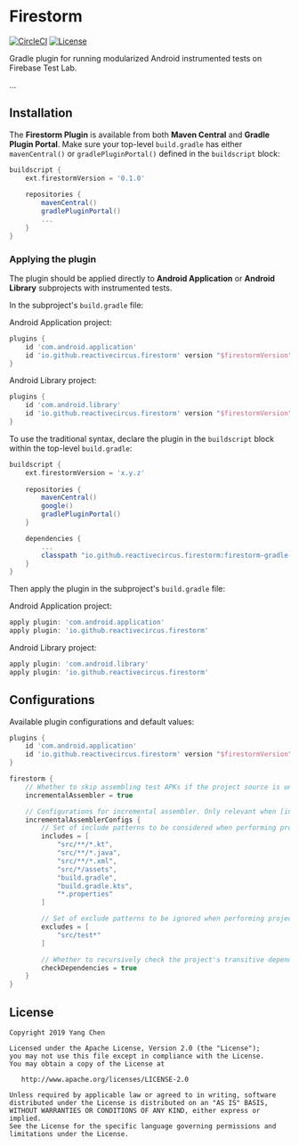 # Firestorm

[![CircleCI](https://circleci.com/gh/ReactiveCircus/Firestorm.svg?style=svg)](https://circleci.com/gh/ReactiveCircus/Firestorm) [![License](https://img.shields.io/badge/License-Apache%202.0-blue.svg)](https://opensource.org/licenses/Apache-2.0)

Gradle plugin for running modularized Android instrumented tests on Firebase Test Lab.

...

## Installation

The **Firestorm Plugin** is available from both **Maven Central** and **Gradle Plugin Portal**. Make sure your top-level `build.gradle` has either `mavenCentral()` or `gradlePluginPortal()` defined in the `buildscript` block:

```groovy
buildscript {
    ext.firestormVersion = '0.1.0'
    
    repositories {
        mavenCentral()
        gradlePluginPortal()
        ...
    }
}
```

### Applying the plugin

The plugin should be applied directly to **Android Application** or **Android Library** subprojects with instrumented tests.

In the subproject's `build.gradle` file:

Android Application project:

```groovy
plugins {
    id 'com.android.application'
    id 'io.github.reactivecircus.firestorm' version "$firestormVersion"
}
```

Android Library project:

```groovy
plugins {
    id 'com.android.library'
    id 'io.github.reactivecircus.firestorm' version "$firestormVersion"
}
```

To use the traditional syntax, declare the plugin in the `buildscript` block within the top-level `build.gradle`:

```groovy
buildscript {
    ext.firestormVersion = 'x.y.z'
    
    repositories {
        mavenCentral()
        google()
        gradlePluginPortal()
    }

    dependencies {
        ...
        classpath "io.github.reactivecircus.firestorm:firestorm-gradle-plugin:$firestormVersion"
    }
}
```

Then apply the plugin in the subproject's `build.gradle` file:

Android Application project:

```groovy
apply plugin: 'com.android.application'
apply plugin: 'io.github.reactivecircus.firestorm'
```

Android Library project:

```groovy
apply plugin: 'com.android.library'
apply plugin: 'io.github.reactivecircus.firestorm'
```

## Configurations

Available plugin configurations and default values:

```groovy
plugins {
    id 'com.android.application'
    id 'io.github.reactivecircus.firestorm' version "$firestormVersion"
}

firestorm {
    // Whether to skip assembling test APKs if the project source is unchanged based on difference from the previous git commit.
    incrementalAssembler = true

    // Configurations for incremental assembler. Only relevant when [incrementalAssembler] is true.
    incrementalAssemblerConfigs {
        // Set of include patterns to be considered when performing project source change detection.
        includes = [
            "src/**/*.kt",
            "src/**/*.java",
            "src/**/*.xml",
            "src/*/assets",
            "build.gradle",
            "build.gradle.kts",
            "*.properties"
        ]

        // Set of exclude patterns to be ignored when performing project source change detection.
        excludes = [
            "src/test*"
        ]

        // Whether to recursively check the project's transitive dependencies when performing project source change detection.
        checkDependencies = true 
    }
}
```

## License

```
Copyright 2019 Yang Chen

Licensed under the Apache License, Version 2.0 (the "License");
you may not use this file except in compliance with the License.
You may obtain a copy of the License at

   http://www.apache.org/licenses/LICENSE-2.0

Unless required by applicable law or agreed to in writing, software
distributed under the License is distributed on an "AS IS" BASIS,
WITHOUT WARRANTIES OR CONDITIONS OF ANY KIND, either express or implied.
See the License for the specific language governing permissions and
limitations under the License.
```
